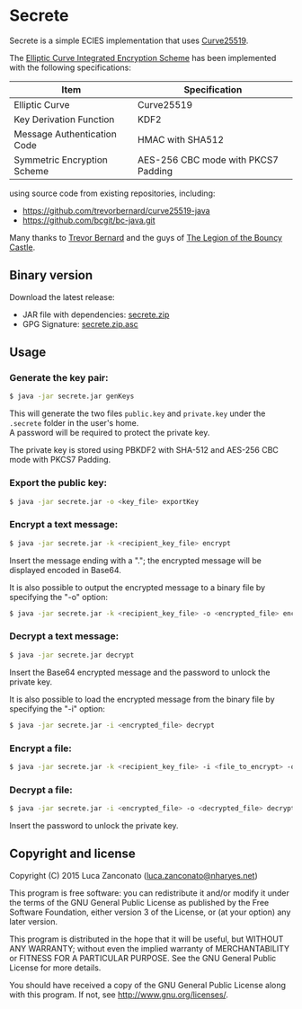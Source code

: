Secrete
=======

Secrete is a simple ECIES implementation that uses [Curve25519](http://cr.yp.to/ecdh.html).

The [Elliptic Curve Integrated Encryption Scheme](https://en.wikipedia.org/wiki/Integrated_Encryption_Scheme) has been implemented with the following specifications:

| Item                        | Specification                       |
| --------------------------- | ----------------------------------- |
| Elliptic Curve              | Curve25519                          |
| Key Derivation Function     | KDF2                                |
| Message Authentication Code | HMAC with SHA512                    |
| Symmetric Encryption Scheme | AES-256 CBC mode with PKCS7 Padding |

using source code from existing repositories, including:

* <https://github.com/trevorbernard/curve25519-java>
* <https://github.com/bcgit/bc-java.git>

Many thanks to [Trevor Bernard](https://github.com/trevorbernard) and the guys of [The Legion of the Bouncy Castle](http://www.bouncycastle.org/java.html).

Binary version
--------------

Download the latest release:

* JAR file with dependencies: [secrete.zip](https://pkg.nharyes.net/secrete/secrete.zip)
* GPG Signature: [secrete.zip.asc](https://pkg.nharyes.net/secrete/secrete.zip.asc)

Usage
-----

### Generate the key pair:

```bash
$ java -jar secrete.jar genKeys
```

This will generate the two files `public.key` and `private.key` under the `.secrete` folder in the user's home.  
A password will be required to protect the private key.

The private key is stored using PBKDF2 with SHA-512 and AES-256 CBC mode with PKCS7 Padding.


### Export the public key:

```bash
$ java -jar secrete.jar -o <key_file> exportKey
```

### Encrypt a text message:

```bash
$ java -jar secrete.jar -k <recipient_key_file> encrypt
```

Insert the message ending with a "."; the encrypted message will be displayed encoded in Base64.

It is also possible to output the encrypted message to a binary file by specifying the "-o" option:

```bash
$ java -jar secrete.jar -k <recipient_key_file> -o <encrypted_file> encrypt
```

### Decrypt a text message:

```bash
$ java -jar secrete.jar decrypt
```

Insert the Base64 encrypted message and the password to unlock the private key.

It is also possible to load the encrypted message from the binary file by specifying the "-i" option:

```bash
$ java -jar secrete.jar -i <encrypted_file> decrypt
```

### Encrypt a file:

```bash
$ java -jar secrete.jar -k <recipient_key_file> -i <file_to_encrypt> -o <encrypted_file> encrypt
```

### Decrypt a file:

```bash
$ java -jar secrete.jar -i <encrypted_file> -o <decrypted_file> decrypt
```

Insert the password to unlock the private key.

Copyright and license
---------------------

Copyright (C) 2015  Luca Zanconato (<luca.zanconato@nharyes.net>)

This program is free software: you can redistribute it and/or modify
it under the terms of the GNU General Public License as published by
the Free Software Foundation, either version 3 of the License, or
(at your option) any later version.

This program is distributed in the hope that it will be useful,
but WITHOUT ANY WARRANTY; without even the implied warranty of
MERCHANTABILITY or FITNESS FOR A PARTICULAR PURPOSE.  See the
GNU General Public License for more details.

You should have received a copy of the GNU General Public License
along with this program.  If not, see <http://www.gnu.org/licenses/>.
